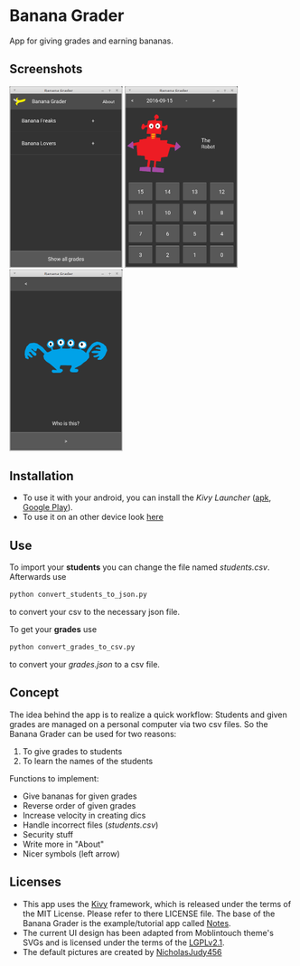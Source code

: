 # Banana Grader

 App for giving grades and earning bananas.

## Screenshots
[<img src="/screenshots/Banana_Grader_1_Home.png" width="200">](screenshots/Banana_Grader_1_Home.png)
[<img src="/screenshots/Banana_Grader_2_Give_grades.png" width="200">](screenshots/Banana_Grader_2_Give_grades.png)
[<img src="/screenshots/Banana_Grader_3_Learn_names.png" width="200">](screenshots/Banana_Grader_3_Learn_names.png)

## Installation
* To use it with your android, you can install the *Kivy Launcher* ([apk](https://kivy.org/#download), [Google Play](https://play.google.com/store/apps/details?id=org.kivy.pygame)).
* To use it on an other device look [here](https://kivy.org/#download)

## Use

To import your **students** you can change the file named *students.csv*. Afterwards use

```python
python convert_students_to_json.py
```
to convert your csv to the necessary json file.

To get your **grades** use

```python
python convert_grades_to_csv.py
```
to convert your *grades.json* to a csv file.

## Concept

The idea behind the app is to realize a quick workflow: Students and given grades are managed on a personal computer via two csv files. So the Banana Grader can be used for two reasons:

1. To give grades to students
2. To learn the names of the students

Functions to implement:

* Give bananas for given grades
* Reverse order of given grades
* Increase velocity in creating dics
* Handle incorrect files (*students.csv*)
* Security stuff
* Write more in "About"
* Nicer symbols (left arrow)

##  Licenses

* This app uses the [Kivy](https://github.com/kivy/kivy) framework, which is released under the terms of the MIT License. Please refer to there LICENSE file. The base of the Banana Grader is the example/tutorial app called [Notes](https://github.com/kivy/kivy/tree/master/examples/tutorials/notes/final).
* The current UI design has been adapted from Moblintouch theme's SVGs and is licensed under the terms of the [LGPLv2.1](https://www.gnu.org/licenses/old-licenses/lgpl-2.1).
* The default pictures are created by [NicholasJudy456](https://openclipart.org/collection/collection-detail/NicholasJudy456/12676)
